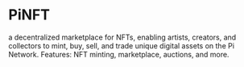 # PiNFT
a decentralized marketplace for NFTs, enabling artists, creators, and collectors to mint, buy, sell, and trade unique digital assets on the Pi Network. Features: NFT minting, marketplace, auctions, and more.
